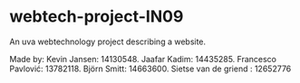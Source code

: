 # webtech-project-IN09
An uva webtechnology project describing a website.

Made by:
Kevin Jansen: 14130548.
Jaafar Kadim: 14435285.
Francesco Pavlović: 13782118.
Björn Smitt: 14663600.
Sietse van de griend : 12652776
